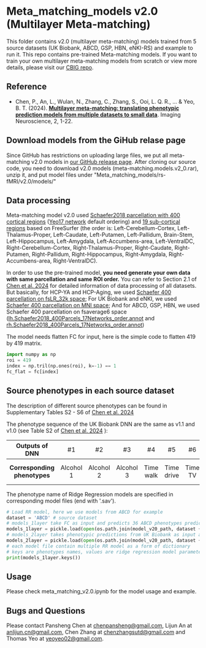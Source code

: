 # Meta_matching_models v2.0 (Multilayer Meta-matching)
This folder contains v2.0 (multilayer meta-matching) models trained from 5 source datasets (UK Biobank, ABCD, GSP, HBN, eNKI-RS) and example to run it. This repo contains pre-trained Meta-matching models. If you want to train your own multilayer meta-matching models from scratch or view more details, please visit our [CBIG repo](https://github.com/ThomasYeoLab/CBIG/tree/master/stable_projects/predict_phenotypes/Chen2024_MMM).


## Reference
+ Chen, P., An, L., Wulan, N., Zhang, C., Zhang, S., Ooi, L. Q. R., ... & Yeo, B. T. (2024). [**Multilayer meta-matching: translating phenotypic prediction models from multiple datasets to small data**](https://direct.mit.edu/imag/article/doi/10.1162/imag_a_00233/123369/Multilayer-meta-matching-Translating-phenotypic). Imaging Neuroscience, 2, 1-22.


## Download models from the GiHub relase page
Since GitHub has restrictions on uploading large files, we put all meta-matching v2.0 models in [our GitHub release page](https://github.com/YeoPrivateLab/Meta_matching_models/releases/tag/v2.0-rsfMRI). After cloning our source code, you need to download v2.0 models (meta-matching.models.v2_0.rar), unzip it, and put model files under "Meta_matching_models/rs-fMRI/v2.0/models/"

## Data processing
Meta-matching model v2.0 used [Schaefer2018 parcellation with 400 cortical regions](https://doi.org/10.1093/cercor/bhx179) ([Yeo17 network](https://github.com/ThomasYeoLab/CBIG/blob/master/stable_projects/brain_parcellation/Yeo2011_fcMRI_clustering/1000subjects_reference/Yeo_JNeurophysiol11_SplitLabels/Yeo2011_17networks_N1000.split_components.glossary.csv) default ordering) and [19 sub-cortical regions](https://doi.org/10.1016/s0896-6273(02)00569-x) based on FreeSurfer (the order is: Left-Cerebellum-Cortex, Left-Thalamus-Proper, Left-Caudate, Left-Putamen, Left-Pallidum, Brain-Stem, Left-Hippocampus, Left-Amygdala, Left-Accumbens-area, Left-VentralDC, Right-Cerebellum-Cortex, Right-Thalamus-Proper, Right-Caudate, Right-Putamen, Right-Pallidum, Right-Hippocampus, Right-Amygdala, Right-Accumbens-area, Right-VentralDC).

In order to use the pre-trained model, **you need generate your own data with same parcellation and same ROI order.** You can refer to Section 2.1 of [Chen et al. 2024](https://direct.mit.edu/imag/article/doi/10.1162/imag_a_00233/123369/Multilayer-meta-matching-Translating-phenotypic) for detailed information of data processing of all datasets. But basically, for HCP-YA and HCP-Aging, we used [Schaefer 400 parcellation on fsLR_32k space](https://github.com/ThomasYeoLab/CBIG/blob/master/stable_projects/brain_parcellation/Schaefer2018_LocalGlobal/Parcellations/HCP/fslr32k/cifti/Schaefer2018_400Parcels_17Networks_order.dlabel.nii); For UK Biobank and eNKI, we used [Schaefer 400 parcellation on MNI space](https://github.com/ThomasYeoLab/CBIG/blob/master/stable_projects/predict_phenotypes/He2022_MM/data_processing/step6_experiment_2/ukbb_20227_to_fc419/extra/Schaefer2018_400Parcels_17Networks_order_FSLMNI152_2mm.nii.gz); And for ABCD, GSP, HBN, we used Schaefer 400 parcellation on fsaverage6 space ([lh.Schaefer2018_400Parcels_17Networks_order.annot](https://github.com/YeoPrivateLab/CBIG_private/blob/develop/stable_projects/brain_parcellation/Schaefer2018_LocalGlobal/Parcellations/FreeSurfer5.3/fsaverage6/label/lh.Schaefer2018_400Parcels_17Networks_order.annot) and [rh.Schaefer2018_400Parcels_17Networks_order.annot](https://github.com/YeoPrivateLab/CBIG_private/blob/develop/stable_projects/brain_parcellation/Schaefer2018_LocalGlobal/Parcellations/FreeSurfer5.3/fsaverage6/label/rh.Schaefer2018_400Parcels_17Networks_order.annot))

The model needs flatten FC for input, here is the simple code to flatten 419 by 419 matrix.
```python
import numpy as np
roi = 419
index = np.tril(np.ones(roi), k=-1) == 1
fc_flat = fc[index]
```
## Source phenotypes in each source dataset
The description of different source phenotypes can be found in Supplementary Tables S2 - S6 of [Chen et al. 2024](https://direct.mit.edu/imag/article/doi/10.1162/imag_a_00233/123369/Multilayer-meta-matching-Translating-phenotypic) 

The phenotype sequence of the UK Biobank DNN are the same as v1.1 and v1.0 (see Table S2 of [Chen et al. 2024](https://direct.mit.edu/imag/article/doi/10.1162/imag_a_00233/123369/Multilayer-meta-matching-Translating-phenotypic) ):

|        Outputs of DNN        | <span style="font-weight:normal"> #1 | <span style="font-weight:normal"> #2 | <span style="font-weight:normal"> #3 | <span style="font-weight:normal"> #4 | <span style="font-weight:normal"> #5  | <span style="font-weight:normal"> #6 | <span style="font-weight:normal"> #7  | <span style="font-weight:normal"> #8 | <span style="font-weight:normal"> #9  | <span style="font-weight:normal"> #10 | <span style="font-weight:normal"> #11  | <span style="font-weight:normal"> #12 | <span style="font-weight:normal"> #13  | <span style="font-weight:normal"> #14 | <span style="font-weight:normal"> #15  | <span style="font-weight:normal"> #16 | <span style="font-weight:normal">  #17 | <span style="font-weight:normal">#18 | <span style="font-weight:normal">#19 | <span style="font-weight:normal">#20 | <span style="font-weight:normal">#21 | <span style="font-weight:normal">#22 | <span style="font-weight:normal">#23 | <span style="font-weight:normal">#24 | <span style="font-weight:normal">#25 | <span style="font-weight:normal">#26 | <span style="font-weight:normal">#27 | <span style="font-weight:normal">#28 | <span style="font-weight:normal">#29 | <span style="font-weight:normal">#30 | <span style="font-weight:normal">#31 | <span style="font-weight:normal">#32 | <span style="font-weight:normal">#33 | <span style="font-weight:normal">#34 | <span style="font-weight:normal">#35 |<span style="font-weight:normal"> #36 | <span style="font-weight:normal">#37 |<span style="font-weight:normal"> #38 | <span style="font-weight:normal">#39 |<span style="font-weight:normal"> #40 | <span style="font-weight:normal">#41 | <span style="font-weight:normal">#42 | <span style="font-weight:normal">#43 |<span style="font-weight:normal"> #44 |<span style="font-weight:normal"> #45 |<span style="font-weight:normal"> #46 | <span style="font-weight:normal">#47 | <span style="font-weight:normal">#48 | <span style="font-weight:normal">#49 | <span style="font-weight:normal">#50 |<span style="font-weight:normal"> #51 |<span style="font-weight:normal"> #52 | <span style="font-weight:normal">#53 | <span style="font-weight:normal">#54 | #55 | <span style="font-weight:normal">#56 | <span style="font-weight:normal">#57 | <span style="font-weight:normal">#58 | <span style="font-weight:normal">#59 | <span style="font-weight:normal">#60 | <span style="font-weight:normal">#61 | <span style="font-weight:normal">#62 | <span style="font-weight:normal">#63 | <span style="font-weight:normal">#64 |<span style="font-weight:normal"> #65 | <span style="font-weight:normal">#66 |   <span style="font-weight:normal">   #67 |
|:-----------------------:|:------------------------------------:|:-------:|:-------:|:-------:|:-------:|:-------:|:-------:|:-------:|:-------:|:-------:|:-------:|:-------:|:-------:|:-------:|:-------:|:-------:|:-------:|:-------:|:-------:|:-------:|:-------:|:-------:|:-------:|:-------:|:-------:|:-------:|:-------:|:-------:|:-------:|:-------:|:-------:|:-------:|:-------:|:-------:|:-------:|:-------:|:-------:|:-------:|:-------:|:-------:|:-------:|:-------:|:-------:|:-------:|:-------:|:-------:|:-------:|:-------:|:-------:|:-------:|:-------:|:-------:|:-------:|:-------:|:-------:|:-------:|:-------:|:-------:|:-------:|:-------:|:-------:|:-------:|:-------:|:-------:|:-------:|:-------:|:-------:|
| **Corresponding phenotypes** |             Alcohol 1             |              Alcohol 2               |              Alcohol 3               |              Time walk               |              Time drive               |               Time TV                |                 Sleep                 |               Age edu                |                 Work                  |                Travel                 |               #household               |                 Neuro                 |                Hearing                 |              Fluid Int.               |                Matching                |                  Sex                  |               Matching-o               | Age| Trail-o C1| Trail-o C3| Digit-o C1| Digit-o C6| Sex G C1| Sex G C2| Genetic C1| Cancer C1| Urine C1| Blood C2| Blood C3| Blood C4| Blood C5| Deprive C1| Dur C1| Dur C2| Dur C4| Trail C1| Tower C1| Digit 1| Match| ProMem C1| #Mem C1| Matrix C1| Matrix C2| Matrix C3| Illness C1| Illness C4| Loc C1| Breath C1| Grip C1| ECG C1| ECG C2| ECG C3| ECG C6| Carotid C1| Carotid C5| Bone C1| Bone C3| Body C1| Body C2| Body C3| BP eye C2| BP eye C3| BP eye C4| BP eye C5| BP eye C6| Family C1| Smoke C1 |


The phenotype name of Ridge Regression models are specified in corresponding model files (end with '.sav').
```python
# Load RR model, here we use models from ABCD for example
dataset = 'ABCD' # source dataset
# models_1layer take FC as input and predicts 36 ABCD phenotypes prediction
models_1layer = pickle.load(open(os.path.join(model_v20_path, dataset + '_rr_models_base.sav'), 'rb'))
# models_2layer takes phenotypic predictions from UK Biobank as input and predicts 36 ABCD phenotypes
models_2layer = pickle.load(open(os.path.join(model_v20_path, dataset + '_rr_models_multilayer.sav'), 'rb'))
# each model file contain multiple RR model as a form of dictionary
# keys are phenotypes names, values are ridge regression model parameters
print(models_1layer.keys())
```

## Usage
Please check meta_matching_v2.0.ipynb for the model usage and example.

## Bugs and Questions
Please contact Pansheng Chen at chenpansheng@gmail.com, Lijun An at anlijun.cn@gmail.com, Chen Zhang at chenzhangsutd@gmail.com and Thomas Yeo at yeoyeo02@gmail.com.

